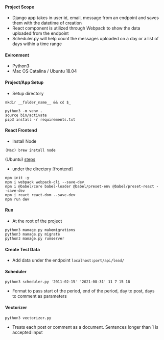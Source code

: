 #### Project Scope
- Django app takes in user id, email, message from an endpoint and saves them with the datetime of creation
- React component is utilized through Webpack to show the data uploaded from the endpoint
- Scheduler.py will help count the messages uploaded on a day or a list of days within a time range

#### Evironment
- Python3
- Mac OS Catalina / Ubuntu 18.04

#### Project/App Setup
- Setup directory
```
mkdir __folder_name__ && cd $_

python3 -m venv .
source bin/activate
pip3 install -r requirements.txt
```

#### React Frontend
- Install Node
```
(Mac) brew install node
```
(Ubuntu) [steps](https://www.digitalocean.com/community/tutorials/how-to-install-node-js-on-ubuntu-18-04)

- under the directory [frontend]
```
npm init -y
npm i webpack webpack-cli --save-dev
npm i @babel/core babel-loader @babel/preset-env @babel/preset-react --save-dev
npm i react react-dom --save-dev
npm run dev
```

#### Run
- At the root of the project
```
python3 manage.py makemigrations
python3 manage.py migrate
python3 manage.py runserver
```

#### Create Test Data
- Add data under the endpoint ```localhost:port/api/lead/```


#### Scheduler
```
python3 scheduler.py '2011-02-15' '2021-08-31' 11 7 15 18
```
- Format to pass start of the period, end of the period, day to post, days to comment as parameters

#### Vectorizer
```
python3 vectorizer.py
```
- Treats each post or comment as a document. Sentences longer than 1 is accepted input
